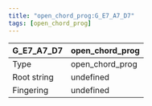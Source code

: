 ```yaml
---
title: "open_chord_prog:G_E7_A7_D7"
tags: [open_chord_prog]
---
```


|G_E7_A7_D7|open_chord_prog|
|---|---|
|Type|open_chord_prog|
|Root string|undefined|
|Fingering|undefined|

